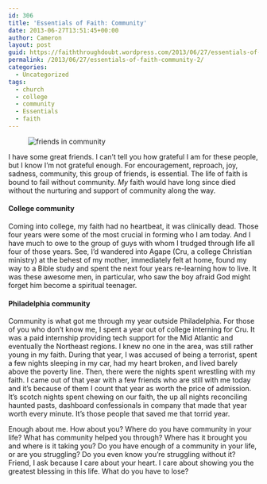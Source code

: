 ```yaml
---
id: 306
title: 'Essentials of Faith: Community'
date: 2013-06-27T13:51:45+00:00
author: Cameron
layout: post
guid: https://faiththroughdoubt.wordpress.com/2013/06/27/essentials-of-faith-community/
permalink: /2013/06/27/essentials-of-faith-community-2/
categories:
  - Uncategorized
tags:
  - church
  - college
  - community
  - Essentials
  - faith
---
```

<figure><img alt="friends in community" src="https://i1.wp.com/cdn-images-1.medium.com/max/800/0*Pe85-PHX3KWwXnLa.jpg?w=525&#038;ssl=1" data-recalc-dims="1" /></figure> 

I have some great friends. I can’t tell you how grateful I am for these people, but I know I’m not grateful enough. For encouragement, reproach, joy, sadness, community, this group of friends, is essential. The life of faith is bound to fail without community. _My_ faith would have long since died without the nurturing and support of community along the way.

#### College community

Coming into college, my faith had no heartbeat, it was clinically dead. Those four years were some of the most crucial in forming who I am today. And I have much to owe to the group of guys with whom I trudged through life all four of those years. See, I’d wandered into Agape (Cru, a college Christian ministry) at the behest of my mother, immediately felt at home, found my way to a Bible study and spent the next four years re-learning how to live. It was these awesome men, in particular, who saw the boy afraid God might forget him become a spiritual teenager.

#### Philadelphia community

Community is what got me through my year outside Philadelphia. For those of you who don’t know me, I spent a year out of college interning for Cru. It was a paid internship providing tech support for the Mid Atlantic and eventually the Northeast regions. I knew no one in the area, was still rather young in my faith. During that year, I was accused of being a terrorist, spent a few nights sleeping in my car, had my heart broken, and lived barely above the poverty line. Then, there were the nights spent wrestling with my faith. I came out of that year with a few friends who are still with me today and it’s because of them I count that year as worth the price of admission. It’s scotch nights spent chewing on our faith, the up all nights reconciling haunted pasts, dashboard confessionals in company that made that year worth every minute. It’s those people that saved me that torrid year.

Enough about me. How about you? Where do you have community in your life? What has community helped you through? Where has it brought you and where is it taking you? Do you have enough of a community in your life, or are you struggling? Do you even know you’re struggling without it? Friend, I ask because I care about your heart. I care about showing you the greatest blessing in this life. What do you have to lose?